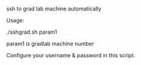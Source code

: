 ssh to grad lab machine automatically

Usage:

./sshgrad.sh param1

param1 is gradlab machine number

Configure your username & password in this script.

